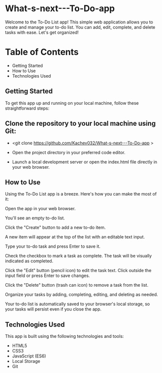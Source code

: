 # What-s-next---To-Do-app
Welcome to the To-Do List app! This simple web application allows you to create and manage your to-do list. You can add, edit, complete, and delete tasks with ease. Let's get organized!

# Table of Contents
- Getting Started
- How to Use
- Technologies Used

## Getting Started
To get this app up and running on your local machine, follow these straightforward steps:

## Clone the repository to your local machine using Git:

- <git clone https://github.com/Kachev032/What-s-next---To-Do-app >
- Open the project directory in your preferred code editor.

- Launch a local development server or open the index.html file directly in your web browser.


## How to Use
Using the To-Do List app is a breeze. Here's how you can make the most of it:

Open the app in your web browser.

You'll see an empty to-do list.

Click the "Create" button to add a new to-do item.

A new item will appear at the top of the list with an editable text input.

Type your to-do task and press Enter to save it.

Check the checkbox to mark a task as complete. The task will be visually indicated as completed.

Click the "Edit" button (pencil icon) to edit the task text. Click outside the input field or press Enter to save changes.

Click the "Delete" button (trash can icon) to remove a task from the list.

Organize your tasks by adding, completing, editing, and deleting as needed.

Your to-do list is automatically saved to your browser's local storage, so your tasks will persist even if you close the app.

## Technologies Used
This app is built using the following technologies and tools:

- HTML5
- CSS3
- JavaScript (ES6)
- Local Storage
- Git
